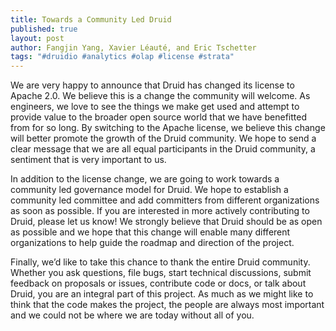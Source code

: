 ```yaml
---
title: Towards a Community Led Druid
published: true
layout: post
author: Fangjin Yang, Xavier Léauté, and Eric Tschetter
tags: "#druidio #analytics #olap #license #strata"
---
```


We are very happy to announce that Druid has changed its license to Apache 2.0.
We believe this is a change the community will welcome. As engineers, we love
to see the things we make get used and attempt to provide value to the broader
open source world that we have benefitted from for so long. By switching to the
Apache license, we believe this change will better promote the growth of the Druid
community.  We hope to send a clear message that we
are all equal participants in the Druid community, a sentiment that is very
important to us.

In addition to the license change, we are going to work towards a community led
governance model for Druid. We hope to establish a community led committee and
add committers from different organizations as soon as possible. If you are
interested in more actively contributing to Druid, please let us know! We
strongly believe that Druid should be as open as possible and we hope that this
change will enable many different organizations to help guide the roadmap and
direction of the project. 

Finally, we’d like to take this chance to thank the entire Druid community.
Whether you ask questions, file bugs, start technical discussions, submit
feedback on proposals or issues, contribute code or docs, or talk about Druid,
you are an integral part of this project.  As much as we might like to think
that the code makes the project, the people are always most important and we
could not be where we are today without all of you.

